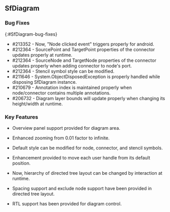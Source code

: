 ## SfDiagram

### Bug Fixes
{:#SfDiagram-bug-fixes} 

* \#213352 - Now, "Node clicked event" triggers properly for android.
* \#212364 - SourcePoint and TargetPoint properties of the connector updates properly at runtime.
* \#212364 - SourceNode and TargetNode properties of the connector updates properly when adding connector to node's port.
* \#212364 - Stencil symbol style can be modified.
* \#211646 - System.ObjectDisposedException is properly handled while disposing SfDiagram instance.
* \#210679 - Annotation index is maintained properly when node/connector contains multiple annotations.
* \#206732 - Diagram layer bounds will update properly when changing its height/width at runtime.

### Key Features

* Overview panel support provided for diagram area.

* Enhanced zooming from 0.01 factor to infinite.

* Default style can be modified for node, connector, and stencil symbols.  

* Enhancement provided to move each user handle from its default position.  

* Now, hierarchy of directed tree layout can be changed by interaction at runtime. 

* Spacing support and exclude node support have been provided in directed tree layout.

* RTL support has been provided for diagram control.